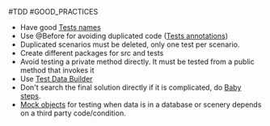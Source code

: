 #TDD #GOOD_PRACTICES 

- Have good [Tests names](Tests%20names.md)
- Use @Before for avoiding duplicated code ([Tests annotations](Tests%20annotations.md))
- Duplicated scenarios must be deleted, only one test per scenario.
- Create different packages for src and tests
- Avoid testing a private method directly. It must be tested from a public method that invokes it
- Use [Test Data Builder](Test%20Data%20Builder.md)
- Don't search the final solution directly if it is complicated, do [Baby steps](Baby%20steps.md).
- [Mock objects](Mock%20objects.md) for testing when data is in a database or scenery depends on a third party code/condition.